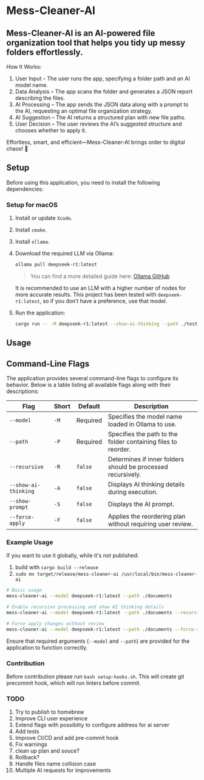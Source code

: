 # Mess-Cleaner-AI

## Mess-Cleaner-AI is an AI-powered file organization tool that helps you tidy up messy folders effortlessly.

How It Works:

1. User Input – The user runs the app, specifying a folder path and an AI model name.
2. Data Analysis – The app scans the folder and generates a JSON report describing the files.
3. AI Processing – The app sends the JSON data along with a prompt to the AI, requesting an optimal file organization strategy.
4. AI Suggestion – The AI returns a structured plan with new file paths.
5. User Decision – The user reviews the AI’s suggested structure and chooses whether to apply it.

Effortless, smart, and efficient—Mess-Cleaner-AI brings order to digital chaos! 🚀

## Setup

Before using this application, you need to install the following dependencies:

### Setup for macOS

1. Install or update `Xcode`.
2. Install `cmake`.
3. Install `ollama`.
4. Download the required LLM via Ollama:

   ```sh
   ollama pull deepseek-r1:latest
   ```

   > You can find a more detailed guide here: [Ollama GitHub](https://github.com/ollama/ollama)

   It is recommended to use an LLM with a higher number of nodes for more accurate results. This project has been tested with `deepseek-r1:latest`, so if you don’t have a preference, use that model.

5. Run the application:

   ```sh
   cargo run -- -M deepseek-r1:latest --show-ai-thinking --path ./test_cases/messy-folder
   ```

## Usage

## Command-Line Flags

The application provides several command-line flags to configure its behavior. Below is a table listing all available flags along with their descriptions:

| Flag                 | Short | Default  | Description                                                   |
| -------------------- | ----- | -------- | ------------------------------------------------------------- |
| `--model`            | `-M`  | Required | Specifies the model name loaded in Ollama to use.             |
| `--path`             | `-P`  | Required | Specifies the path to the folder containing files to reorder. |
| `--recursive`        | `-R`  | `false`  | Determines if inner folders should be processed recursively.  |
| `--show-ai-thinking` | `-A`  | `false`  | Displays AI thinking details during execution.                |
| `--show-prompt`      | `-S`  | `false`  | Displays the AI prompt.                                       |
| `--force-apply`      | `-F`  | `false`  | Applies the reordering plan without requiring user review.    |

### Example Usage

If you want to use it globally, while it's not published:

1. build with `cargo build --release`
2. `sudo mv target/release/mess-cleaner-ai /usr/local/bin/mess-cleaner-ai`

```sh
# Basic usage
mess-cleaner-ai --model deepseek-r1:latest --path ./documents

# Enable recursive processing and show AI thinking details
mess-cleaner-ai --model deepseek-r1:latest --path ./documents --recursive --show-ai-thinking

# Force apply changes without review
mess-cleaner-ai --model deepseek-r1:latest --path ./documents --force-apply
```

Ensure that required arguments (`--model` and `--path`) are provided for the application to function correctly.

### Contribution

Before contribution please run `bash setup-hooks.sh`.
This will create git precommit hook, which will run linters before commit.

### TODO

1. Try to publish to homebrew
2. Improve CLI user experience
3. Extend flags with possiblity to configure address for ai server
4. Add tests
5. Improve CI/CD and add pre-commit hook
6. Fix warnings
7. clean up plan and souce?
8. Rollback?
9. Handle files name collision case
10. Multiple AI requests for improvements
